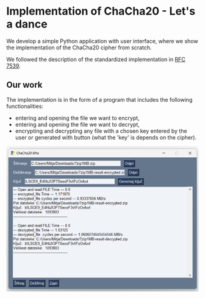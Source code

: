 # Implementation of ChaCha20 - Let's a dance

We develop a simple Python application with user interface, where we show the implementation of the ChaCha20 cipher from scratch.

We followed the description of the standardized implementation in [RFC 7539](https://www.rfc-editor.org/rfc/rfc7539).

## Our work

The implementation is in the form of a program that includes the following functionalities:

- entering and opening the file we want to encrypt,
- entering and opening the file we want to decrypt,
- encrypting and decrypting any file with a chosen key entered by the user or generated with button (what the 'key' is depends on the cipher).

![Implementation of ChaCha20](./assests/chacha20_demo.png)
